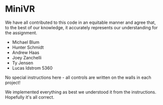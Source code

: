 # MiniVR

We have all contributed to this code in an equitable manner and agree that, to the best
of our knowledge, it accurately represents our understanding for the assignment.

- Michael Blum
- Hunter Schmidt
- Andrew Haas
- Joey Zanchelli
- Ty Jensen
- Lucas Idstrom
5360

No special instructions here - all controls are written on the walls in each project!

We implemented everything as best we understood it from the instructions. Hopefully it's all correct.
